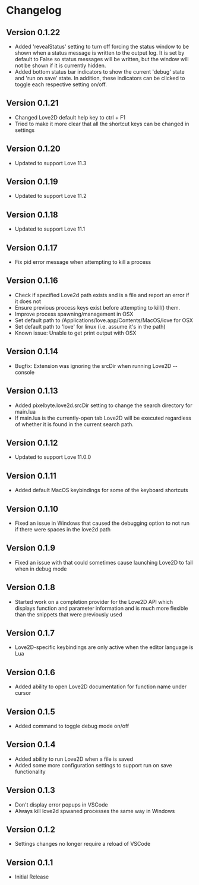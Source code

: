 # Changelog

## Version 0.1.22
* Added 'revealStatus' setting to turn off forcing the status window to be shown when a status message is written to the output log. It is set by default to False so status messages will be written, but the window will not be shown if it is currently hidden.
* Added bottom status bar indicators to show the current 'debug' state and 'run on save' state. In addition, these indicators can be clicked to toggle each respective setting on/off.
## Version 0.1.21
* Changed Love2D default help key to ctrl + F1
* Tried to make it more clear that all the shortcut keys can be changed in settings

## Version 0.1.20
* Updated to support Love 11.3

## Version 0.1.19
* Updated to support Love 11.2

## Version 0.1.18
* Updated to support Love 11.1

## Version 0.1.17
* Fix pid error message when attempting to kill a process

## Version 0.1.16
* Check if specified Love2d path exists and is a file and report an error if it does not
* Ensure previous process keys exist before attempting to kill() them.
* Improve process spawning/management in OSX
* Set default path to /Applications/love.app/Contents/MacOS/love for OSX
* Set default path to 'love' for linux (i.e. assume it's in the path)
* Known issue: Unable to get print output with OSX 

## Version 0.1.14
* Bugfix: Extension was ignoring the srcDir when running Love2D --console

## Version 0.1.13
* Added pixelbyte.love2d.srcDir setting to change the search directory for main.lua
* If main.lua is the currently-open tab Love2D will be executed regardless of whether it is found in the current search path.

## Version 0.1.12
* Updated to support Love 11.0.0

## Version 0.1.11
* Added default MacOS keybindings for some of the keyboard shortcuts
 
## Version 0.1.10
* Fixed an issue in Windows that caused the debugging option to not run if there were spaces in the love2d path

## Version 0.1.9
* Fixed an issue with that could sometimes cause launching Love2D to fail when in debug mode

## Version 0.1.8
* Started work on a completion provider for the Love2D API which displays function and parameter information and is much more flexible than the snippets that were previously used

## Version 0.1.7
* Love2D-specific keybindings are only active when the editor language is Lua

## Version 0.1.6
* Added ability to open Love2D documentation for function name under cursor

## Version 0.1.5
* Added command to toggle debug mode on/off

## Version 0.1.4
* Added ability to run Love2D when a file is saved
* Added some more configuration settings to support run on save functionality

## Version 0.1.3
* Don't display error popups in VSCode
* Always kill love2d spwaned processes the same way in Windows 

## Version 0.1.2
* Settings changes no longer require a reload of VSCode

## Version 0.1.1
* Initial Release
